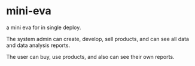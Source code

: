 # mini-eva
a mini eva for in single deploy.

The system admin can create, develop, sell products, and can see all data and data analysis reports.

The user can buy, use products, and also can see their own reports.
